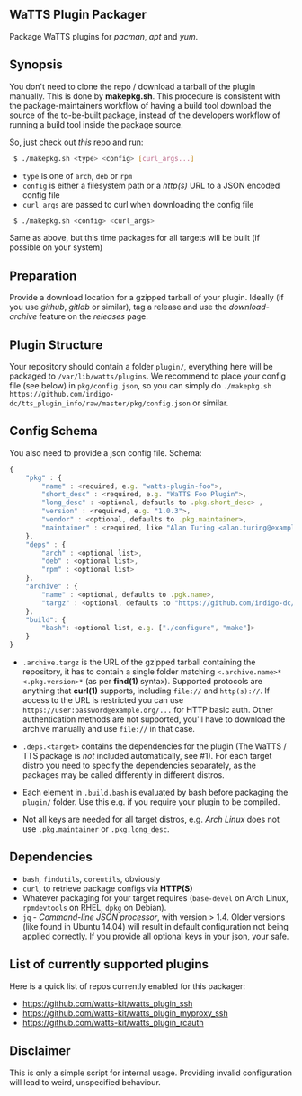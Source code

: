 WaTTS Plugin Packager
---------------------
Package WaTTS plugins for _pacman_, _apt_ and _yum_.

Synopsis
--------
You don't need to clone the repo / download a tarball of the plugin manually.
This is done by **makepkg.sh**.
This procedure is consistent with
the package-maintainers workflow
of having a build tool download the source of the to-be-built package,
instead of the developers workflow
of running a build tool inside the package source.

So, just check out *this* repo and run:
```sh
 $ ./makepkg.sh <type> <config> [curl_args...]
```
- `type` is one of `arch`, `deb` or `rpm`
- `config` is either a filesystem path or a _http(s)_ URL to a JSON encoded config file
- `curl_args` are passed to curl when downloading the config file

```sh
 $ ./makepkg.sh <config> <curl_args>
```
Same as above, but this time packages for all targets will be built (if possible on your system)

Preparation
-----------
Provide a download location for a gzipped tarball of your plugin.
Ideally (if you use _github_, _gitlab_ or similar),
tag a release and use the _download-archive_ feature on the _releases_ page.

Plugin Structure
----------------
Your repository should contain a folder `plugin/`,
everything here will be packaged to `/var/lib/watts/plugins`.
We recommend to place your config file (see below) in `pkg/config.json`,
so you can simply do `./makepkg.sh https://github.com/indigo-dc/tts_plugin_info/raw/master/pkg/config.json` or similar.

Config Schema
-------------
You also need to provide a json config file. Schema:
```js
{
    "pkg" : {
        "name" : <required, e.g. "watts-plugin-foo">,
        "short_desc" : <required, e.g. "WaTTS Foo Plugin">,
        "long_desc" : <optional, defautls to .pkg.short_desc> ,
        "version" : <required, e.g. "1.0.3">,
        "vendor" : <optional, defaults to .pkg.maintainer>,
        "maintainer" : <required, like "Alan Turing <alan.turing@example.org>"
    },
    "deps" : {
        "arch" : <optional list>,
        "deb" : <optional list>,
        "rpm" : <optional list>
    },
    "archive" : {
        "name" : <optional, defaults to .pgk.name>,
        "targz" : <optional, defaults to "https://github.com/indigo-dc/".archive.name"/archive/v".pkg.version".tar.gz">
    },
    "build": {
        "bash": <optional list, e.g. ["./configure", "make"]>
    }
}
```

- `.archive.targz` is the URL of the gzipped tarball containing the repository,
  it has to contain a single folder matching `<.archive.name>*<.pkg.version>*` (as per __find(1)__ syntax).
  Supported protocols are anything that __curl(1)__ supports, including `file://` and `http(s)://`.
  If access to the URL is restricted you can use `https://user:password@example.org/...` for HTTP basic auth.
  Other authentication methods are not supported,
  you'll have to download the archive manually and use `file://` in that case.

- `.deps.<target>` contains the dependencies for the plugin
  (The WaTTS / TTS package is _not_ included automatically, see #1).
  For each target distro you need to specify the dependencies separately,
  as the packages may be called differently in different distros.

- Each element in `.build.bash` is evaluated by bash before packaging the `plugin/` folder.
  Use this e.g. if you require your plugin to be compiled.

- Not all keys are needed for all target distros, e.g. _Arch Linux_ does not use `.pkg.maintainer` or `.pkg.long_desc`.

Dependencies
------------
- `bash`, `findutils`, `coreutils`, obviously
- `curl`, to retrieve package configs via __HTTP(S)__
- Whatever packaging for your target requires (`base-devel` on Arch Linux, `rpmdevtools` on RHEL, `dpkg` on Debian).
- `jq` - _Command-line JSON processor_, with version > 1.4.
  Older versions (like found in Ubuntu 14.04) will result in default configuration not being applied correctly.
  If you provide all optional keys in your json, your safe.

List of currently supported plugins
-----------------------------------
Here is a quick list of repos currently enabled for this packager:
- https://github.com/watts-kit/watts_plugin_ssh
- https://github.com/watts-kit/watts_plugin_myproxy_ssh
- https://github.com/watts-kit/watts_plugin_rcauth

Disclaimer
----------
This is only a simple script for internal usage.
Providing invalid configuration will lead to weird, unspecified behaviour.
